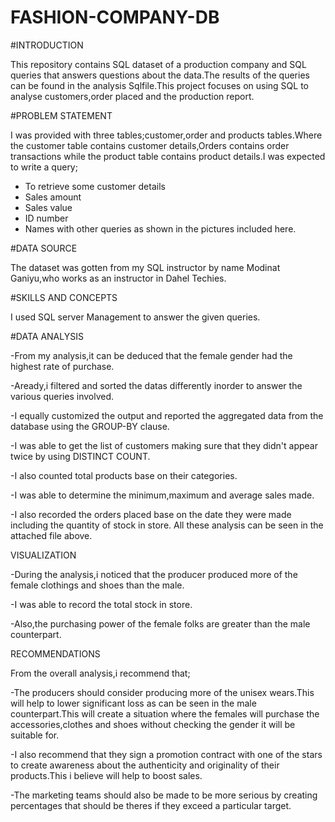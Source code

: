 # FASHION-COMPANY-DB

#INTRODUCTION

This repository contains SQL dataset of a production company and SQL queries that answers questions about the data.The results of the queries can be found in the analysis Sqlfile.This project focuses on using SQL to analyse customers,order placed and the production report.

#PROBLEM STATEMENT

I was  provided with three tables;customer,order and products tables.Where the customer table contains customer details,Orders contains order transactions while the product table contains product details.I was expected to write a query;

- To retrieve some customer details
- Sales amount
- Sales value
- ID number 
- Names with other queries as shown in the pictures included here.

#DATA SOURCE

The dataset was gotten from my SQL instructor by name Modinat Ganiyu,who works as an instructor in Dahel Techies.

#SKILLS AND CONCEPTS

I used SQL server Management to answer the given queries.

#DATA ANALYSIS

-From my analysis,it can be deduced that the female gender had the highest rate of purchase.

-Aready,i filtered and sorted the datas differently inorder to answer the various queries involved.

-I equally customized the output and reported the aggregated data from the database using the GROUP-BY clause.

-I was able to get the list of customers making sure that they didn't appear twice by using DISTINCT COUNT.

-I also counted total products base on their categories.

-I was able to determine the minimum,maximum and average sales made.

-I also recorded the orders placed base on the date they were made including  the quantity of stock in store.
All these analysis can be seen in the attached file above.

VISUALIZATION

-During the analysis,i noticed that the producer produced more of the female clothings and shoes than the male.

-I was able to record the total stock in store.

-Also,the purchasing power of the female folks are greater than the male counterpart.

RECOMMENDATIONS

From the overall analysis,i recommend that;

-The producers should consider producing more of the unisex wears.This will help to lower significant loss as can be seen in the male counterpart.This will create a situation where the females will purchase the accessories,clothes and shoes without checking the gender it will be suitable for.

-I also recommend that they sign a promotion contract with one of the stars to create awareness about the authenticity and originality of their products.This i believe will help to boost sales.

-The marketing teams should also be made to be more serious by creating percentages that should be theres if they exceed a particular target.










